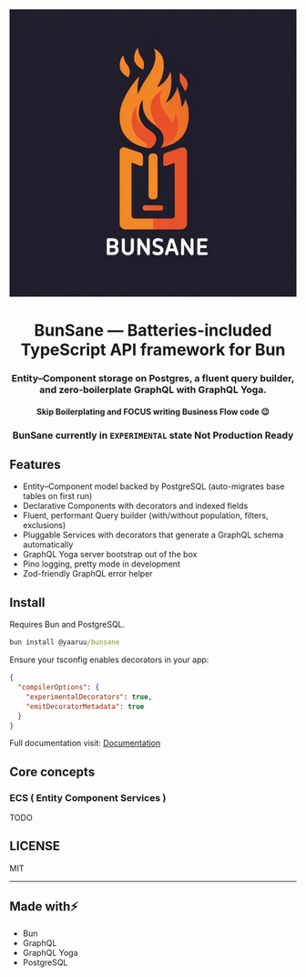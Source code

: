 <div align="center">

<img src="./BunSane.jpg" alt="BunSane" width="520" />

# BunSane — Batteries‑included TypeScript API framework for Bun

### Entity–Component storage on Postgres, a fluent query builder, and zero‑boilerplate GraphQL with GraphQL Yoga.
#### Skip Boilerplating and FOCUS writing Business Flow code 😉

### BunSane currently in `EXPERIMENTAL` state Not Production Ready
</div>

## Features

- Entity–Component model backed by PostgreSQL (auto-migrates base tables on first run)
- Declarative Components with decorators and indexed fields
- Fluent, performant Query builder (with/without population, filters, exclusions)
- Pluggable Services with decorators that generate a GraphQL schema automatically
- GraphQL Yoga server bootstrap out of the box
- Pino logging, pretty mode in development
- Zod-friendly GraphQL error helper

## Install

Requires Bun and PostgreSQL.

```cmd
bun install @yaaruu/bunsane
```

Ensure your tsconfig enables decorators in your app:

```json
{
  "compilerOptions": {
    "experimentalDecorators": true,
    "emitDecoratorMetadata": true
  }
}
```

Full documentation visit: [Documentation](https://example.com)

## Core concepts

### ECS ( Entity Component Services )
TODO


## LICENSE 
MIT

---

## Made with⚡
- Bun
- GraphQL
- GraphQL Yoga
- PostgreSQL


